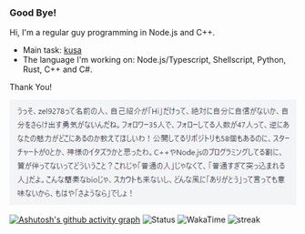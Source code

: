 ### Good Bye!

Hi, I'm a regular guy programming in Node.js and C++.
- Main task: [kusa](https://github.com/Zel9278/kusa)
- The language I'm working on: Node.js/Typescript, Shellscript, Python, Rust, C++ and C#.

Thank You!

![roast image](https://raw.githubusercontent.com/Zel9278/Zel9278/main/chrome_v0Ww1BUDdo.png)

[![Ashutosh's github activity graph](https://github-readme-activity-graph.vercel.app/graph?username=zel9278&bg_color=7cc5fe&color=000000&line=ff8d5c&point=8f8f8f&area=true&hide_border=true)](https://github.com/ashutosh00710/github-readme-activity-graph)
![Status](https://github-readme-stats.vercel.app/api?username=Zel9278&card_width=495px&rank_icon=percentile&show_icons=true&number_format=long&show=reviews,prs_merged&title_color=FFED7C&text_color=FFFFFF&icon_color=a0b8fd&border_color=3FE8FF&bg_color=25,406071,89cdf1)
![WakaTime](https://github-readme-stats.vercel.app/api/wakatime?username=ced0180&title_color=FFED7C&text_color=FFFFFF&icon_color=a0b8fd&border_color=3FE8FF&bg_color=25,406071,89cdf1)
![streak](https://streak-stats.demolab.com/?user=Zel9278&background=25,406071,89cdf1&border=3FE8FF&stroke=FFFFFF61&ring=FFD9666C&fire=FFFB11D7&currStreakNum=FFFFFF&sideNums=FFE8E8EE&currStreakLabel=FFFFFF&sideLabels=FFED7CEB&dates=FFE8EA)
